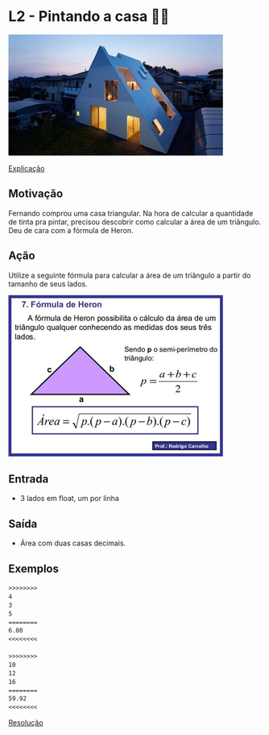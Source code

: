 # L2 - Pintando a casa 🎥💎

![_](cover.jpg)

[Explicação](https://youtu.be/nlgT_jAtmy4)

## Motivação

Fernando comprou uma casa triangular. Na hora de calcular a quantidade de tinta pra pintar, precisou descobrir como calcular a área de um triângulo. Deu de cara com a fórmula de Heron.

## Ação

Utilize a seguinte fórmula para calcular a área de um triângulo a partir do tamanho de seus lados.

![_](heron.jpg)

## Entrada

- 3 lados em float, um por linha

## Saída

- Área com duas casas decimais.

## Exemplos

```txt
>>>>>>>>
4
3
5
========
6.00
<<<<<<<<

>>>>>>>>
10
12
16
========
59.92
<<<<<<<<
```

[Resolução](https://youtu.be/sWg893W5r_w)
